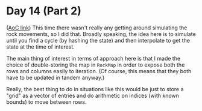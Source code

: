 # Day 14 (Part 2)
([AoC link](https://adventofcode.com/2023/day/14))
This time there wasn't really any getting around simulating the rock movements, so I did that. Broadly speaking, the idea here is to simulate until you find a cycle (by hashing the state) and then interpolate to get the state at the time of interest. 

The main thing of interest in terms of approach here is that I made the choice of double-storing the map in `RockMap` in order to expose both the rows and columns easily to iteration. (Of course, this means that they both have to be updated in tandem anyway.) 

Really, the best thing to do in situations like this would be just to store a "grid" as a vector of entries and do arithmetic on indices (with known bounds) to move between rows.